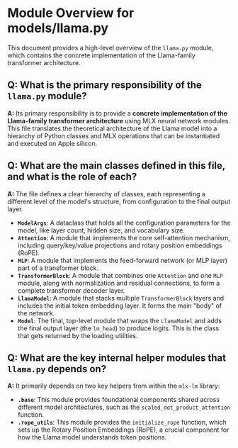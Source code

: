 # Module Overview for models/llama.py

This document provides a high-level overview of the `llama.py` module, which contains the concrete implementation of the Llama-family transformer architecture.

## Q: What is the primary responsibility of the `llama.py` module?

**A:** Its primary responsibility is to provide a **concrete implementation of the Llama-family transformer architecture** using MLX neural network modules. This file translates the theoretical architecture of the Llama model into a hierarchy of Python classes and MLX operations that can be instantiated and executed on Apple silicon.

## Q: What are the main classes defined in this file, and what is the role of each?

**A:** The file defines a clear hierarchy of classes, each representing a different level of the model's structure, from configuration to the final output layer.

* **`ModelArgs`**: A dataclass that holds all the configuration parameters for the model, like layer count, hidden size, and vocabulary size.
* **`Attention`**: A module that implements the core self-attention mechanism, including query/key/value projections and rotary position embeddings (RoPE).
* **`MLP`**: A module that implements the feed-forward network (or MLP layer) part of a transformer block.
* **`TransformerBlock`**: A module that combines one `Attention` and one `MLP` module, along with normalization and residual connections, to form a complete transformer decoder layer.
* **`LlamaModel`**: A module that stacks multiple `TransformerBlock` layers and includes the initial token embedding layer. It forms the main "body" of the network.
* **`Model`**: The final, top-level module that wraps the `LlamaModel` and adds the final output layer (the `lm_head`) to produce logits. This is the class that gets returned by the loading utilities.

## Q: What are the key internal helper modules that `llama.py` depends on?

**A:** It primarily depends on two key helpers from within the `mlx-lm` library:

* **`.base`**: This module provides foundational components shared across different model architectures, such as the `scaled_dot_product_attention` function.
* **`.rope_utils`**: This module provides the `initialize_rope` function, which sets up the Rotary Position Embeddings (RoPE), a crucial component for how the Llama model understands token positions.
